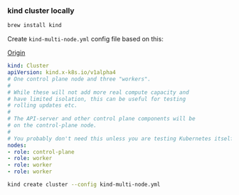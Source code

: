 ### kind cluster locally


```bash
brew install kind
```

Create `kind-multi-node.yml` config file based on this:

[Origin](https://kind.sigs.k8s.io/docs/user/configuration/#nodes)

```yaml
kind: Cluster
apiVersion: kind.x-k8s.io/v1alpha4
# One control plane node and three "workers".
#
# While these will not add more real compute capacity and
# have limited isolation, this can be useful for testing
# rolling updates etc.
#
# The API-server and other control plane components will be
# on the control-plane node.
#
# You probably don't need this unless you are testing Kubernetes itself.
nodes:
- role: control-plane
- role: worker
- role: worker
- role: worker
```


```bash
kind create cluster --config kind-multi-node.yml
```
